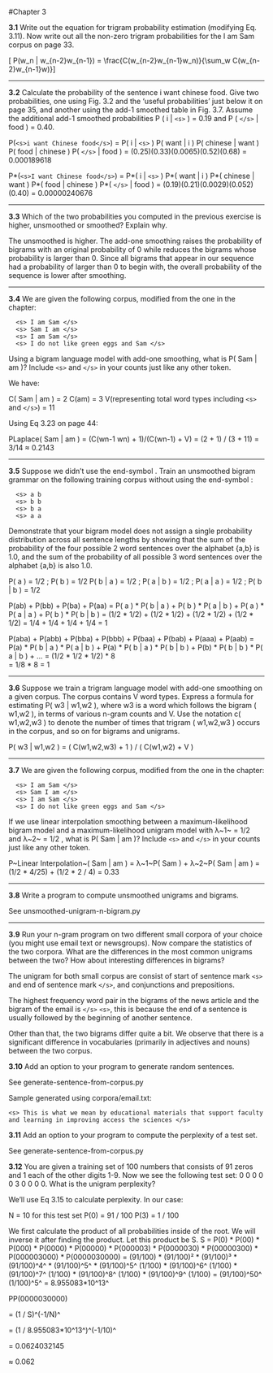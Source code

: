 #Chapter 3

__3.1__ Write out the equation for trigram probability estimation (modifying Eq. 3.11). Now write out all the non-zero trigram probabilities for the I am Sam corpus on page 33.

\[ P(w_n | w_{n-2}w_{n-1}) = \frac{C(w_{n-2}w_{n-1}w_n)}{\sum_w C(w_{n-2}w_{n-1}w)}\]

---

__3.2__ Calculate the probability of the sentence i want chinese food. Give two probabilities, one using Fig. 3.2 and the ‘useful probabilities’ just below it on page 35, and another using the add-1 smoothed table in Fig. 3.7. Assume the additional add-1 smoothed probabilities 
P ( i | `<s>` ) = 0.19 and P ( `</s>` | food ) = 0.40.

P(`<s>i want Chinese food</s>`)
  = P( i | `<s>` ) P( want | i ) P( chinese | want ) P( food | chinese ) P( `</s>` | food )
  = (0.25)(0.33)(0.0065)(0.52)(0.68)
  = 0.000189618

P*(`<s>I want Chinese food</s>`)
  = P*( i | `<s>` ) P*( want | i ) P*( chinese | want ) P*( food | chinese ) P*( `</s>` | food )
  = (0.19)(0.21)(0.0029)(0.052)(0.40)
  = 0.00000240676

---

__3.3__ Which of the two probabilities you computed in the previous exercise is higher, unsmoothed or smoothed? Explain why.

The unsmoothed is higher. The add-one smoothing raises the probability of bigrams with an original probability of 0 while reduces the bigrams whose probability is larger than 0. Since all bigrams that appear in our sequence had a probability of larger than 0 to begin with, the overall probability of the sequence is lower after smoothing.

---

__3.4__ We are given the following corpus, modified from the one in the chapter: 
```
  <s> I am Sam </s>
  <s> Sam I am </s>
  <s> I am Sam </s>
  <s> I do not like green eggs and Sam </s>
```
Using a bigram language model with add-one smoothing, what is P( Sam | am )? Include `<s>` and `</s>` in your counts just like any other token.

We have:

C( Sam | am ) = 2
C(am) = 3
V(representing total word types including `<s>` and `</s>`) = 11

Using Eq 3.23 on page 44:

PLaplace( Sam | am ) 
  = (C(wn-1 wn) + 1)/(C(wn-1) + V)
  = (2 + 1) / (3 + 11)
  = 3/14
  ≈ 0.2143
  
---  

__3.5__ Suppose we didn’t use the end-symbol . Train an unsmoothed bigram grammar on the following training corpus without using the end-symbol : 
```
  <s> a b 
  <s> b b 
  <s> b a 
  <s> a a 
```
Demonstrate that your bigram model does not assign a single probability distribution across all sentence lengths by showing that the sum of the probability of the four possible 2 word sentences over the alphabet {a,b} is 1.0, and the sum of the probability of all possible 3 word sentences over the alphabet {a,b} is also 1.0.

P( a ) = 1/2 ; P( b ) = 1/2
P( b | a ) = 1/2 ; P( a | b ) = 1/2 ; P( a | a ) = 1/2 ; P( b | b ) = 1/2

P(ab) + P(bb) + P(ba) + P(aa) 
  = P( a ) * P( b | a ) + P( b ) * P( a | b )  + P( a ) * P( a | a ) + P( b ) * P( b | b )
  = (1/2 * 1/2) + (1/2 * 1/2) + (1/2 * 1/2) + (1/2 * 1/2)
  = 1/4 + 1/4 + 1/4 + 1/4
  = 1

P(aba) + P(abb) + P(bba) + P(bbb) + P(baa) + P(bab) + P(aaa) + P(aab)
  = P(a) * P( b | a ) *  P( a | b ) + P(a) * P( b | a ) * P( b | b ) + P(b) * P( b | b ) * P( a | b ) + …
  = (1/2 * 1/2 * 1/2) * 8  
  = 1/8 * 8 
  = 1

---
  
__3.6__ Suppose we train a trigram language model with add-one smoothing on a given corpus. The corpus contains V word types. Express a formula for estimating P( w3 | w1,w2 ), where w3 is a word which follows the bigram ( w1,w2 ), in terms of various n-gram counts and V. Use the notation c( w1,w2,w3 ) to denote the number of times that trigram ( w1,w2,w3 ) occurs in the corpus, and so on for bigrams and unigrams.

P( w3 | w1,w2 ) = ( C(w1,w2,w3) + 1 ) / ( C(w1,w2) + V )

---
  
__3.7__ We are given the following corpus, modified from the one in the chapter: 

```
  <s> I am Sam </s>
  <s> Sam I am </s>
  <s> I am Sam </s>
  <s> I do not like green eggs and Sam </s>
```

If we use linear interpolation smoothing between a maximum-likelihood bigram model and a maximum-likelihood unigram model with λ~1~ = 1/2 and λ~2~ = 1/2 , what is P( Sam | am )? Include `<s>` and `</s>` in your counts just like any other token.

P~Linear Interpolation~( Sam | am ) 
= λ~1~P( Sam ) + λ~2~P( Sam | am )
= (1/2 * 4/25) + (1/2 * 2 / 4)
= 0.33
 
---
  
__3.8__ Write a program to compute unsmoothed unigrams and bigrams.

See unsmoothed-unigram-n-bigram.py
  
---
  
__3.9__ Run your n-gram program on two different small corpora of your choice (you might use email text or newsgroups). Now compare the statistics of the two corpora. What are the differences in the most common unigrams between the two? How about interesting differences in bigrams?
  
The unigram for both small corpus are consist of start of sentence mark `<s>` and end of sentence mark `</s>`, and conjunctions and prepositions. 

The highest frequency word pair in the bigrams of the news article and the bigram of the email is `</s>` `<s>`, this is because the end of a sentence is usually followed by the beginning of another sentence. 

Other than that, the two bigrams differ quite a bit. We observe that there is a significant difference in vocabularies (primarily in adjectives and nouns) between the two corpus.
  
__3.10__ Add an option to your program to generate random sentences.
  
See generate-sentence-from-corpus.py

Sample generated using corpora/email.txt:
 
`<s> This is what we mean by educational materials that support faculty and learning in improving access the sciences </s>`

__3.11__ Add an option to your program to compute the perplexity of a test set.

See generate-sentence-from-corpus.py
  
__3.12__ You are given a training set of 100 numbers that consists of 91 zeros and 1 each of the other digits 1-9. Now we see the following test set: 0 0 0 0 0 3 0 0 0 0. What is the unigram perplexity?
  
We’ll use Eq 3.15 to calculate perplexity. In our case: 

N = 10 for this test set
P(0) = 91 / 100
P(3) = 1 / 100
  
We first calculate the product of all probabilities inside of the root. We will inverse it after finding the product. Let this product be S. 
S = P(0) * P(00) * P(000) * P(0000) * P(00000) * P(000003) * P(0000030) * P(00000300) * P(000003000) * P(0000030000)
   = (91/100) * (91/100)² * (91/100)³ * (91/100)^4^ * (91/100)^5^ * (91/100)^5^ (1/100) * (91/100)^6^ (1/100) * (91/100)^7^ (1/100) * (91/100)^8^ (1/100) * (91/100)^9^ (1/100)
   = (91/100)^50^ (1/100)^5^
   = 8.955083*10^13^

PP(0000030000)
   
   = (1 / S)^(-1/N)^

   = (1 / 8.955083*10^13^)^(-1/10)^

   = 0.0624032145

   ≈ 0.062
